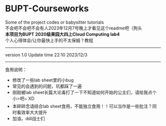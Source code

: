 # BUPT-Courseworks
Some of the project codes or babysitter tutorials<br>
不会吧不会吧不会有人2023年12月7号晚上才看见这个readme吧（狗头<br>
**本项目为BUPT 2020级果园大四上Cloud Computing lab4** <br>
个人心得体会/让你最快上手的不太保姆？教程<br>
***
version 1.0 Update time 22:10 2023/12/3
***
食用说明：
* 修改了一些lab sheet里的小bug
* 常见的会遇到的问题，坑都踩了一遍
* 刚刚被lab sheet长篇大论毒打了一下不知道如何开始的公主们，请给我点个小⭐吧~ XD
* 本碎碎念请结合lab sheet食用，不能独立食用！！可以当作是一些批注？同时看效率大大提升
* 加油，ddl战士们
